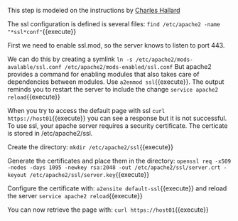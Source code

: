 This step is modeled on the instructions by [Charles Hallard](https://hallard.me/enable-ssl-for-apache-server-in-5-minutes/)

The ssl configuration is defined is several files: `find /etc/apache2 -name "*ssl*conf"`{{execute}}

First we need to enable ssl.mod, so the server knows to listen to port 443.

We can do this by creating a symlink `ln -s /etc/apache2/mods-avalable/ssl.conf /etc/apache2/mods-enabled/ssl.conf`
But apache2 provides a command for enabling modules that also takes care of dependencies between modules.
Use `a2enmod ssl`{{execute}}. The output reminds you to restart the server to include the change `service apache2 reload`{{execute}}

When you try to access the default page with ssl `curl https://host01`{{execute}} you can see a response
but it is not successful. To use ssl, your apache server requires a security certificate. The certicate is stored in /etc/apache2/ssl.

Create the directory: `mkdir /etc/apache2/ssl`{{execute}}

Generate the certificates and place them in the directory:
`openssl req -x509 -nodes -days 1095 -newkey rsa:2048 -out /etc/apache2/ssl/server.crt -keyout /etc/apache2/ssl/server.key`{{execute}}

Configure the certificate with: `a2ensite default-ssl`{{execute}} and reload the server `service apache2 reload`{{execute}}

You can now retrieve the page with: `curl https://host01`{{execute}}




